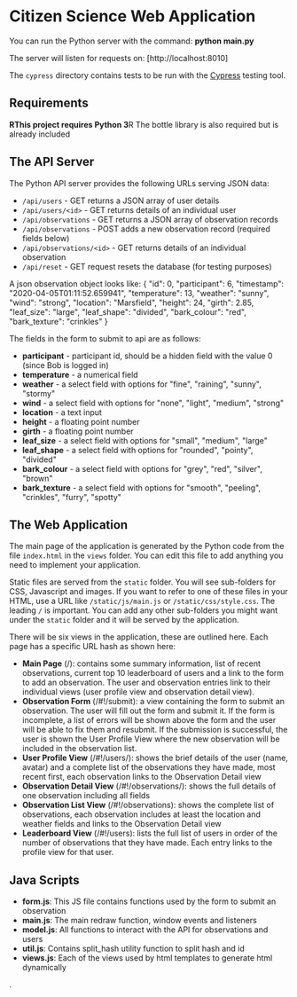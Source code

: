 # Citizen Science Web Application

You can run the Python server with the command: **python main.py**

The server will listen for requests on: [http://localhost:8010]

The `cypress` directory contains tests to be run with the [Cypress](https://cypress.io) testing tool.

## **Requirements**

**RThis project requires Python 3**R
The bottle library is also required but is already included

## **The API Server**

The Python API server provides the following URLs serving JSON data:

* `/api/users` - GET returns a JSON array of user details
* `/api/users/<id>` - GET returns details of an individual user
* `/api/observations` - GET returns a JSON array of observation records
* `/api/observations` - POST adds a new observation record (required fields below)
* `/api/observations/<id>` - GET returns details of an individual observation
* `/api/reset` - GET request resets the database (for testing purposes)

A json observation object looks like:
{
    "id": 0,
    "participant": 6,
    "timestamp": "2020-04-05T01:11:52.659941",
    "temperature": 13,
    "weather": "sunny",
    "wind": "strong",
    "location": "Marsfield",
    "height": 24,
    "girth": 2.85,
    "leaf_size": "large",
    "leaf_shape": "divided",
    "bark_colour": "red",
    "bark_texture": "crinkles"
}

The fields in the form to submit to api are as follows:
* **participant** - participant id, should be a hidden field with the value 0 (since Bob is logged in)
* **temperature** - a numerical field
* **weather** - a select field with options for "fine", "raining", "sunny", "stormy"
* **wind** - a select field with options for "none", "light", "medium", "strong"
* **location** - a text input
* **height** - a floating point number
* **girth** - a floating point number
* **leaf_size** - a select field with options for "small", "medium", "large"
* **leaf_shape** - a select field with options for "rounded", "pointy", "divided"
* **bark_colour** - a select field with options for "grey", "red", "silver", "brown"
* **bark_texture** - a select field with options for "smooth", "peeling", "crinkles", "furry", "spotty"

## **The Web Application**

The main page of the application is generated by the Python code from the file `index.html` 
in the `views` folder.  You can edit this file to add anything you need to implement
your application. 

Static files are served from the `static` folder.  You will see sub-folders for CSS, Javascript
and images.   If you want to refer to one of these files in your HTML, use a URL 
like `/static/js/main.js` or `/static/css/style.css`.  The leading `/` is important.  You can
add any other sub-folders you might want under the `static` folder and it will be served
by the application.

There will be six views in the application, these are outlined here. Each page has a specific URL hash as shown here:
* **Main Page** (/): contains some summary information, list of recent observations, current top 10 leaderboard of users and a link to the form to add an observation.  The user and observation entries link to their individual views (user profile view and observation detail view).
* **Observation Form** (/#!/submit): a view containing the form to submit an observation. The user will fill out the form and submit it. If the form is incomplete, a list of errors will be shown above the form and the user will be able to fix them and resubmit.  If the submission is successful, the user is shown the User Profile View where the new observation will be included in the observation list.
* **User Profile View** (/#!/users/<id>): shows the brief details of the user (name, avatar) and a complete list of the observations they have made, most recent first, each observation links to the Observation Detail view
* **Observation Detail View** (/#!/observations/<id>): shows the full details of one observation including all fields
* **Observation List View** (/#!/observations): shows the complete list of observations, each observation includes at least the location and weather fields and links to the Observation Detail view
* **Leaderboard View** (/#!/users): lists the full list of users in order of the number of observations that they have made. Each entry links to the profile view for that user.

## **Java Scripts**

* **form.js**: This JS file contains functions used by the form to submit an observation
* **main.js**: The main redraw function, window events and listeners
* **model.js**: All functions to interact with the API for observations and users
* **util.js**: Contains split_hash utility function to split hash and id
* **views.js**: Each of the views used by html templates to generate html dynamically

.